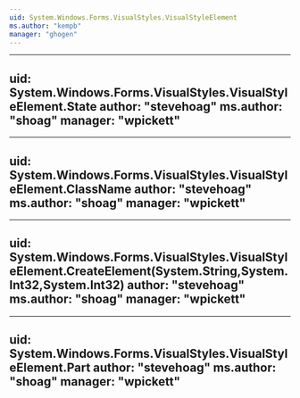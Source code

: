 ```yaml
---
uid: System.Windows.Forms.VisualStyles.VisualStyleElement
ms.author: "kempb"
manager: "ghogen"
---
```


---
uid: System.Windows.Forms.VisualStyles.VisualStyleElement.State
author: "stevehoag"
ms.author: "shoag"
manager: "wpickett"
---

---
uid: System.Windows.Forms.VisualStyles.VisualStyleElement.ClassName
author: "stevehoag"
ms.author: "shoag"
manager: "wpickett"
---

---
uid: System.Windows.Forms.VisualStyles.VisualStyleElement.CreateElement(System.String,System.Int32,System.Int32)
author: "stevehoag"
ms.author: "shoag"
manager: "wpickett"
---

---
uid: System.Windows.Forms.VisualStyles.VisualStyleElement.Part
author: "stevehoag"
ms.author: "shoag"
manager: "wpickett"
---
